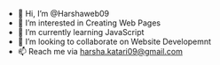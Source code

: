 - 👋 Hi, I’m @Harshaweb09
- 👀 I’m interested in Creating Web Pages
- 🌱 I’m currently learning JavaScript
- 💞️ I’m looking to collaborate on Website Developemnt
- 📫 Reach me via harsha.katari09@gmail.com
